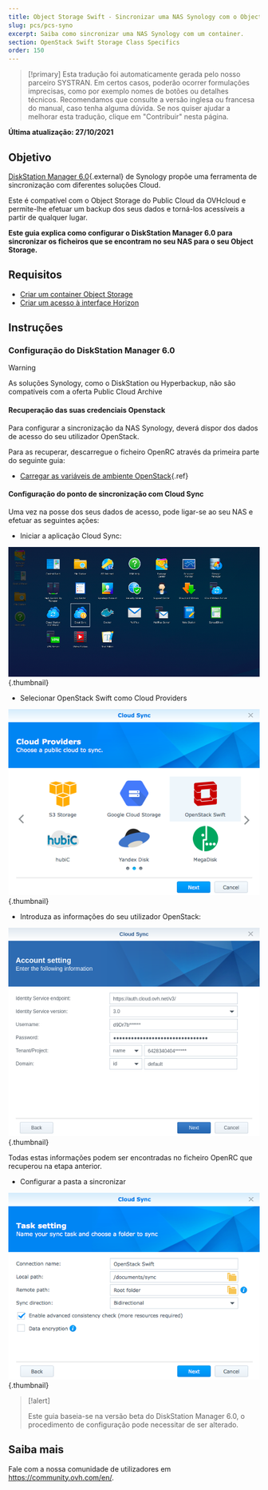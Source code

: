 ```yaml
---
title: Object Storage Swift - Sincronizar uma NAS Synology com o Object Storage
slug: pcs/pcs-syno
excerpt: Saiba como sincronizar uma NAS Synology com um container.
section: OpenStack Swift Storage Class Specifics
order: 150
---
```


> [!primary]
> Esta tradução foi automaticamente gerada pelo nosso parceiro SYSTRAN. Em certos casos, poderão ocorrer formulações imprecisas, como por exemplo nomes de botões ou detalhes técnicos. Recomendamos que consulte a versão inglesa ou francesa do manual, caso tenha alguma dúvida. Se nos quiser ajudar a melhorar esta tradução, clique em "Contribuir" nesta página.
>

**Última atualização: 27/10/2021**

## Objetivo

[DiskStation Manager 6.0](https://www.synology.com/en-global/dsm/6.0beta){.external} de Synology propõe uma ferramenta de sincronização com diferentes soluções Cloud.

Este é compatível com o Object Storage do Public Cloud da OVHcloud e permite-lhe efetuar um backup dos seus dados e torná-los acessíveis a partir de qualquer lugar.

**Este guia explica como configurar o DiskStation Manager 6.0 para sincronizar os ficheiros que se encontram no seu NAS para o seu Object Storage.**

## Requisitos

- [Criar um container Object Storage](https://docs.ovh.com/pt/storage/pcs/criacao-de-container/)
- [Criar um acesso à interface Horizon](../../..//public-cloud/criar-e-eliminar-um-utilizador-openstack/#criacao-de-um-utilizador-openstack)

## Instruções

### Configuração do DiskStation Manager 6.0

> [!warning]
>
> As soluções Synology, como o DiskStation ou Hyperbackup, não são compatíveis com a oferta Public Cloud Archive
>

#### Recuperação das suas credenciais Openstack

Para configurar a sincronização da NAS Synology, deverá dispor dos dados de acesso do seu utilizador OpenStack.

Para as recuperar, descarregue o ficheiro OpenRC através da primeira parte do seguinte guia:

- [Carregar as variáveis de ambiente OpenStack](../../../public-cloud/carregar-as-variaveis-de-ambiente-openstack/#etapa-1-recuperar-as-variaveis){.ref}

#### Configuração do ponto de sincronização com Cloud Sync

Uma vez na posse dos seus dados de acesso, pode ligar-se ao seu NAS e efetuar as seguintes ações:

- Iniciar a aplicação Cloud Sync:

![public-cloud](images/3791.png){.thumbnail}

- Selecionar OpenStack Swift como Cloud Providers

![public-cloud](images/3788.png){.thumbnail}

- Introduza as informações do seu utilizador OpenStack:

![public-cloud](images/3792.png){.thumbnail}

Todas estas informações podem ser encontradas no ficheiro OpenRC que recuperou na etapa anterior.

- Configurar a pasta a sincronizar

![public-cloud](images/3790.png){.thumbnail}

> [!alert]
>
> Este guia baseia-se na versão beta do DiskStation Manager 6.0, o procedimento de configuração pode necessitar de ser alterado.
>

## Saiba mais

Fale com a nossa comunidade de utilizadores em <https://community.ovh.com/en/>.